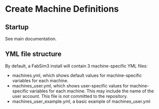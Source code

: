 # Create Machine Definitions

## Startup

See main documentation.

## YML file structure

By default, a FabSim3 install will contain 3 machine-specific YML files:
- machines.yml, which shows default values for machine-specific variables for each machine.
- machines_user.yml, which shows user-specific values for machine-specific variables for each machine. This may include the name of the user account. This file is *not* committed to the repository.
- machines_user_example.yml, a basic example of machines_user.yml
